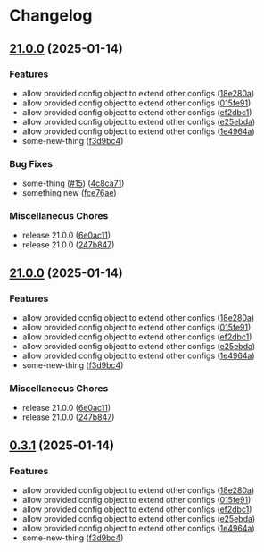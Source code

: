 # Changelog

## [21.0.0](https://github.com/destefanoadonis/poc-ml-mono/compare/adonis-ml-core-v21.0.0...adonis-ml-core@v21.0.0) (2025-01-14)


### Features

* allow provided config object to extend other configs ([18e280a](https://github.com/destefanoadonis/poc-ml-mono/commit/18e280a080ecbd5d854f43772351ce0db8ae525c))
* allow provided config object to extend other configs ([015fe91](https://github.com/destefanoadonis/poc-ml-mono/commit/015fe91afb86e906f6e5b44ac3c0710a0421430a))
* allow provided config object to extend other configs ([ef2dbc1](https://github.com/destefanoadonis/poc-ml-mono/commit/ef2dbc14b32290e222c3da402d656c71d7c33dc7))
* allow provided config object to extend other configs ([e25ebda](https://github.com/destefanoadonis/poc-ml-mono/commit/e25ebda5a5786dfd0de2d4faf01f40c567b7712e))
* allow provided config object to extend other configs ([1e4964a](https://github.com/destefanoadonis/poc-ml-mono/commit/1e4964a761e2763c1e2ae1b6915e1e0d09d74647))
* some-new-thing ([f3d9bc4](https://github.com/destefanoadonis/poc-ml-mono/commit/f3d9bc4c7df383ae374f875a00a42fc8f19d01c1))


### Bug Fixes

* some-thing ([#15](https://github.com/destefanoadonis/poc-ml-mono/issues/15)) ([4c8ca71](https://github.com/destefanoadonis/poc-ml-mono/commit/4c8ca71dc552151d2b431df6a4f9d277586e4d6c))
* something new ([fce76ae](https://github.com/destefanoadonis/poc-ml-mono/commit/fce76aeb773caa43e9c397cfab315138bea30dee))


### Miscellaneous Chores

* release 21.0.0 ([6e0ac11](https://github.com/destefanoadonis/poc-ml-mono/commit/6e0ac11091bc025e17aced201aaa49b3a6c2054a))
* release 21.0.0 ([247b847](https://github.com/destefanoadonis/poc-ml-mono/commit/247b84744896e87b0a21b35acf7b10347dcfc6c1))

## [21.0.0](https://github.com/destefanoadonis/poc-ml-mono/compare/adonis-ml-core-v0.3.1...adonis-ml-core@v21.0.0) (2025-01-14)


### Features

* allow provided config object to extend other configs ([18e280a](https://github.com/destefanoadonis/poc-ml-mono/commit/18e280a080ecbd5d854f43772351ce0db8ae525c))
* allow provided config object to extend other configs ([015fe91](https://github.com/destefanoadonis/poc-ml-mono/commit/015fe91afb86e906f6e5b44ac3c0710a0421430a))
* allow provided config object to extend other configs ([ef2dbc1](https://github.com/destefanoadonis/poc-ml-mono/commit/ef2dbc14b32290e222c3da402d656c71d7c33dc7))
* allow provided config object to extend other configs ([e25ebda](https://github.com/destefanoadonis/poc-ml-mono/commit/e25ebda5a5786dfd0de2d4faf01f40c567b7712e))
* allow provided config object to extend other configs ([1e4964a](https://github.com/destefanoadonis/poc-ml-mono/commit/1e4964a761e2763c1e2ae1b6915e1e0d09d74647))
* some-new-thing ([f3d9bc4](https://github.com/destefanoadonis/poc-ml-mono/commit/f3d9bc4c7df383ae374f875a00a42fc8f19d01c1))


### Miscellaneous Chores

* release 21.0.0 ([6e0ac11](https://github.com/destefanoadonis/poc-ml-mono/commit/6e0ac11091bc025e17aced201aaa49b3a6c2054a))
* release 21.0.0 ([247b847](https://github.com/destefanoadonis/poc-ml-mono/commit/247b84744896e87b0a21b35acf7b10347dcfc6c1))

## [0.3.1](https://github.com/destefanoadonis/poc-ml-mono/compare/adonis-ml-core-v0.3.0...adonis-ml-core@v0.3.1) (2025-01-14)


### Features

* allow provided config object to extend other configs ([18e280a](https://github.com/destefanoadonis/poc-ml-mono/commit/18e280a080ecbd5d854f43772351ce0db8ae525c))
* allow provided config object to extend other configs ([015fe91](https://github.com/destefanoadonis/poc-ml-mono/commit/015fe91afb86e906f6e5b44ac3c0710a0421430a))
* allow provided config object to extend other configs ([ef2dbc1](https://github.com/destefanoadonis/poc-ml-mono/commit/ef2dbc14b32290e222c3da402d656c71d7c33dc7))
* allow provided config object to extend other configs ([e25ebda](https://github.com/destefanoadonis/poc-ml-mono/commit/e25ebda5a5786dfd0de2d4faf01f40c567b7712e))
* allow provided config object to extend other configs ([1e4964a](https://github.com/destefanoadonis/poc-ml-mono/commit/1e4964a761e2763c1e2ae1b6915e1e0d09d74647))
* some-new-thing ([f3d9bc4](https://github.com/destefanoadonis/poc-ml-mono/commit/f3d9bc4c7df383ae374f875a00a42fc8f19d01c1))
